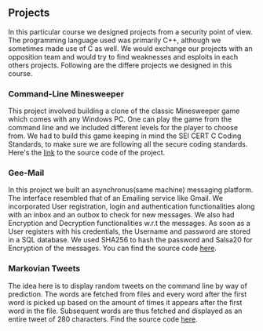 ## Projects

In this particular course we designed projects from a security point of view. The programming language used was primarily C++, although we sometimes made use of C as well. We would exchange our projects with an opposition team and would try to find weaknesses and esploits in each others projects. Following are the differe projects we designed in this course.

### Command-Line Minesweeper

This project involved building a clone of the classic Minesweeper game which comes with any Windows PC. One can play the game from the command line and we included different levels for the player to choose from. We had to build this game keeping in mind the SEI CERT C Coding Standards, to make sure we are following all the secure coding standards. Here's the [link](https://github.com/akshay9594/Minesweeper) to the source code of the project.

### Gee-Mail

In this project we built an asynchronus(same machine) messaging platform. The interface resembled that of an Emailing service like Gmail. We incorporated User registration, login and authentication functionalities along with an inbox and an outbox to check for new messages. We also had Encryption and Decryption functionalities w.r.t the messages. As soon as a User registers with his credentials, the Username and password are stored in a SQL database. We used SHA256 to hash the password and Salsa20 for Encryption of the messages. You can find the source code [here](https://github.com/akshay9594/Gee-mail).

### Markovian Tweets

The idea here is to display random tweets on the command line by way of prediction. The words are fetched from files and every word after the first word is picked up based on the amount of times it appears after the first word in the file. Subsequent words are thus fetched and displayed as an entire tweet of 280 characters. Find the source code [here](https://github.com/akshay9594/Markovian-tweets).

